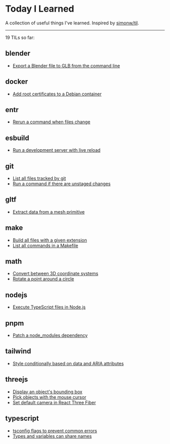 # Today I Learned

A collection of useful things I've learned. Inspired by [simonw/til](https://github.com/simonw/til).

---

19 TILs so far:

## blender

- [Export a Blender file to GLB from the command line](/blender/export-a-blender-file-to-glb-from-the-command-line.md)

## docker

- [Add root certificates to a Debian container](/docker/add-root-certificates-to-a-debian-container.md)

## entr

- [Rerun a command when files change](/entr/rerun-a-command-when-files-change.md)

## esbuild

- [Run a development server with live reload](/esbuild/run-a-development-server-with-live-reload.md)

## git

- [List all files tracked by git](/git/list-all-files-tracked-by-git.md)
- [Run a command if there are unstaged changes](/git/run-a-command-if-there-are-unstaged-changes.md)

## gltf

- [Extract data from a mesh primitive](/gltf/extract-data-from-a-mesh-primitive.md)

## make

- [Build all files with a given extension](/make/build-all-files-with-a-given-extension.md)
- [List all commands in a Makefile](/make/list-all-commands-in-a-makefile.md)

## math

- [Convert between 3D coordinate systems](/math/convert-between-3d-coordinate-systems.md)
- [Rotate a point around a circle](/math/rotate-a-point-around-a-circle.md)

## nodejs

- [Execute TypeScript files in Node.js](/nodejs/execute-typescript-files-in-nodejs.md)

## pnpm

- [Patch a node_modules dependency](/pnpm/patch-a-node_modules-dependency.md)

## tailwind

- [Style conditionally based on data and ARIA attributes](/tailwind/style-conditionally-based-on-data-and-aria-attributes.md)

## threejs

- [Display an object's bounding box](/threejs/display-an-objects-bounding-box.md)
- [Pick objects with the mouse cursor](/threejs/pick-objects-with-the-mouse-cursor.md)
- [Set default camera in React Three Fiber](/threejs/set-default-camera-in-react-three-fiber.md)

## typescript

- [tsconfig flags to prevent common errors](/typescript/tsconfig-flags-to-prevent-common-errors.md)
- [Types and variables can share names](/typescript/types-and-variables-can-share-names.md)
